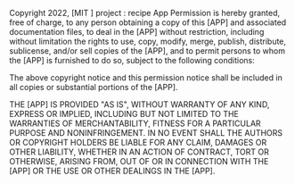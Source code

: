 Copyright 2022, [MIT ] 
project : recipe App 
Permission is hereby granted, free of charge, to any person obtaining a copy of this [APP] and associated documentation files, to deal in the [APP] without restriction, including without limitation the rights to use, copy, modify, merge, publish, distribute, sublicense, and/or sell copies of the [APP], and to permit persons to whom the [APP] is furnished to do so, subject to the following conditions: 
 
The above copyright notice and this permission notice shall be included in all copies or substantial portions of the [APP]. 
 
THE [APP] IS PROVIDED "AS IS", WITHOUT WARRANTY OF ANY KIND, EXPRESS OR IMPLIED, INCLUDING BUT NOT LIMITED TO THE WARRANTIES OF MERCHANTABILITY, FITNESS FOR A PARTICULAR PURPOSE AND NONINFRINGEMENT. IN NO EVENT SHALL THE AUTHORS OR COPYRIGHT HOLDERS BE LIABLE FOR ANY CLAIM, DAMAGES OR OTHER LIABILITY, WHETHER IN AN ACTION OF CONTRACT, TORT OR OTHERWISE, ARISING FROM, OUT OF OR IN CONNECTION WITH THE [APP] OR THE USE OR OTHER DEALINGS IN THE [APP].